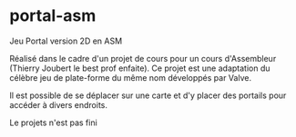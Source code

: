 # portal-asm
Jeu Portal version 2D en ASM

Réalisé dans le cadre d'un projet de cours pour un cours d'Assembleur (Thierry Joubert le best prof enfaite).
Ce projet est une adaptation du célèbre jeu de plate-forme du même nom développés par Valve.

Il est possible de se déplacer sur une carte et d'y placer des portails pour accéder à divers endroits.

Le projets n'est pas fini

